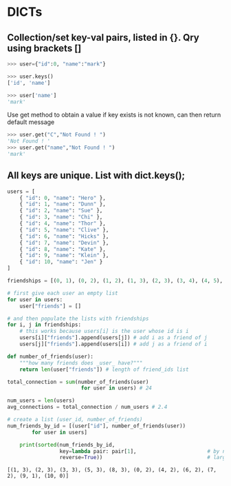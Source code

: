 
# DICTs
## Collection/set key-val pairs, listed in {}.  Qry using brackets []

```python
>>> user={"id":0, "name":"mark"}
```

```python
>>> user.keys()
['id', 'name']
```

```python
>>> user['name']
'mark'
```

Use get method to obtain a value if key exists is not known, can then return default message

```python
>>> user.get("C","Not Found ! ")
'Not Found ! '
>>> user.get("name","Not Found ! ")
'mark'
```

## All keys are unique. List with dict.keys();

```python
users = [
    { "id": 0, "name": "Hero" },
    { "id": 1, "name": "Dunn" },
    { "id": 2, "name": "Sue" },
    { "id": 3, "name": "Chi" },
    { "id": 4, "name": "Thor" },
    { "id": 5, "name": "Clive" },
    { "id": 6, "name": "Hicks" },
    { "id": 7, "name": "Devin" },
    { "id": 8, "name": "Kate" },
    { "id": 9, "name": "Klein" },
    { "id": 10, "name": "Jen" }
]
```


```python
friendships = [(0, 1), (0, 2), (1, 2), (1, 3), (2, 3), (3, 4), (4, 5), (5, 6), (5, 7), (6, 8), (7, 8), (8, 9)]
```


```python
# first give each user an empty list
for user in users:
    user["friends"] = []

# and then populate the lists with friendships
for i, j in friendships:
    # this works because users[i] is the user whose id is i
    users[i]["friends"].append(users[j]) # add i as a friend of j
    users[j]["friends"].append(users[i]) # add j as a friend of i


```


```python
def number_of_friends(user):
    """how many friends does _user_ have?"""
    return len(user["friends"]) # length of friend_ids list

total_connection = sum(number_of_friends(user)
                        for user in users) # 24

num_users = len(users)
avg_connections = total_connection / num_users # 2.4

# create a list (user_id, number_of_friends)
num_friends_by_id = [(user["id"], number_of_friends(user))
        for user in users]
```


```python
    print(sorted(num_friends_by_id,
                 key=lambda pair: pair[1],                       # by number of friends
                 reverse=True))                                  # largest to smallest

```

    [(1, 3), (2, 3), (3, 3), (5, 3), (8, 3), (0, 2), (4, 2), (6, 2), (7, 2), (9, 1), (10, 0)]



```python

```
